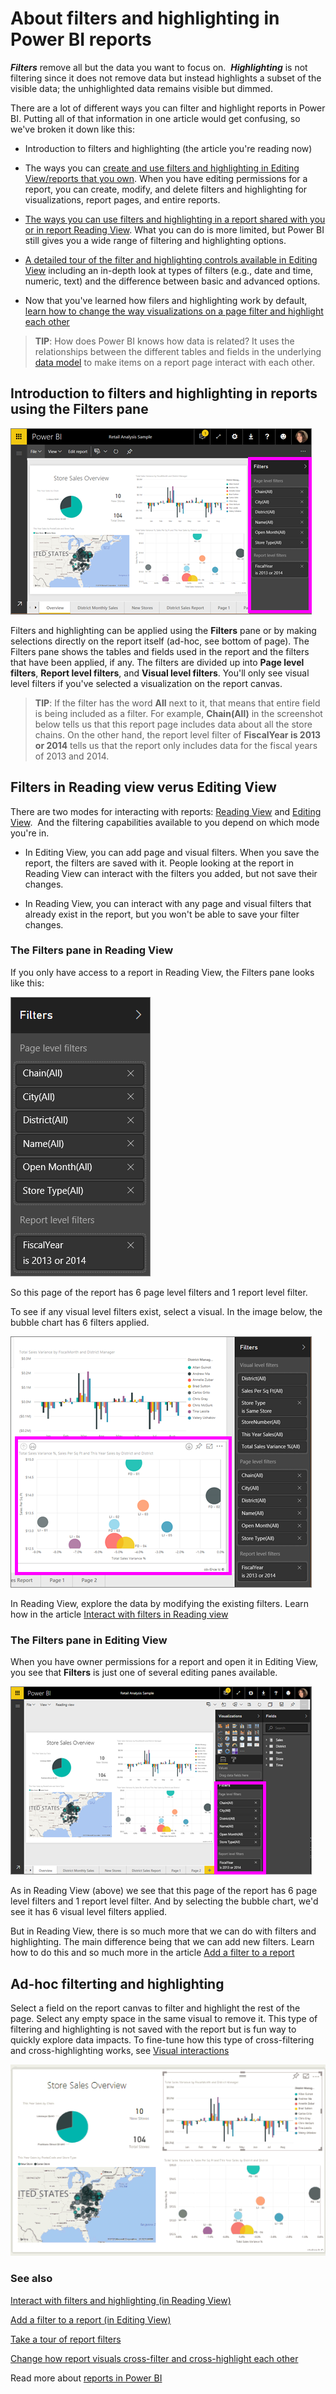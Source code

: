 ﻿<properties
   pageTitle="About filters and highlighting in Power BI reports"
   description="About filters and highlighting in Power BI reports"
   services="powerbi"
   documentationCenter=""
   authors="mihart"
   manager="mblythe"
   backup=""
   editor=""
   tags=""
   qualityFocus="monitoring"
   qualityDate=""/>

<tags
   ms.service="powerbi"
   ms.devlang="NA"
   ms.topic="article"
   ms.tgt_pltfrm="NA"
   ms.workload="powerbi"
   ms.date="08/20/2016"
   ms.author="mihart"/>
# About filters and highlighting in Power BI reports

***Filters*** remove all but the data you want to focus on.  ***Highlighting*** is not filtering since it does not remove data but instead highlights a subset of the visible data; the unhighlighted data remains visible but dimmed.

There are a lot of different ways you can filter and highlight reports in Power BI. Putting all of that information in one article would get confusing, so we've broken it down like this:

-   Introduction to filters and highlighting (the article you're reading now)

-   The ways you can [create and use filters and highlighting in Editing View/reports that you own](https://powerbi.microsoft.com/documentation/powerbi-service-add-a-filter-to-a-report.md). When you have editing permissions for a report, you can create, modify, and delete filters and highlighting for visualizations, report pages, and entire reports.

-   [The ways you can use filters and highlighting in a report shared with you or in report Reading View](https://powerbi.microsoft.com/documentation/powerbi-service-interact-with-a-report-in-reading-view.md). What you can do is more limited, but Power BI still gives you a wide range of filtering and highlighting options.  

-   [A detailed tour of the filter and highlighting controls available in Editing View](powerbi-service-how-to-use-report-filters.md) including an in-depth look at types of filters (e.g., date and time, numeric, text) and the difference between basic and advanced options.

-   Now that you've learned how filers and highlighting work by default, [learn how to change the way visualizations on a page filter and highlight each other](powerbi-service-visual-interactions.md)


>**TIP**:   How does Power BI knows how data is related?  It uses the relationships between the different tables and fields in the underlying [data model](https://support.office.com/article/Create-a-Data-Model-in-Excel-87e7a54c-87dc-488e-9410-5c75dbcb0f7b?ui=en-US&rs=en-US&ad=US) to make items on a report page interact with each other.


##  Introduction to filters and highlighting in reports using the Filters pane


![](media/powerbi-service-about-filters-and-highlighting-in-reports/power-bi-add-filter-reading-view.png)

Filters and highlighting can be applied using the **Filters** pane or by making selections directly on the report itself (ad-hoc, see bottom of page). The Filters pane shows the tables and fields used in the report and the filters that have been applied, if any. The filters are divided up into **Page level filters**, **Report level filters**, and **Visual level filters**.  You'll only see visual level filters if you've selected a visualization on the report canvas. 

>**TIP**:   If the filter has the word **All** next to it, that means that entire field is being included as a filter.  For example, **Chain(All)** in the screenshot below tells us that this report page includes data about all the store chains.  On the other hand, the report level filter of **FiscalYear is 2013 or 2014** tells us that the report only includes data for the fiscal years of 2013 and 2014.


##  Filters in Reading view verus Editing View

There are two modes for interacting with reports: [Reading View](powerbi-service-interact-with-a-report-in-reading-view.md) and [Editing View](powerbi-service-interact-with-a-report-in-editing-view.md).  And the filtering capabilities available to you depend on which mode you're in.

-   In Editing View, you can add page and visual filters. When you save the report, the filters are saved with it. People looking at the report in Reading View can interact with the filters you added, but not save their changes.

-   In Reading View, you can interact with any page and visual filters that already exist in the report, but you won't be able to save your filter changes.



### The Filters pane in Reading View

If you only have access to a report in Reading View, the Filters pane looks like this:



![](media/powerbi-service-about-filters-and-highlighting-in-reports/power-bi-filter-reading-view.png)

So this page of the report has 6 page level filters and 1 report level filter.

To see if any visual level filters exist, select a visual. In the image below, the bubble chart has 6 filters applied.

![](media/powerbi-service-about-filters-and-highlighting-in-reports/power-bi-filter-visual-level.png)

In Reading View, explore the data by modifying the existing filters. Learn how in the article [Interact with filters in Reading view](powerbi-service-interact-with-a-report-in-reading-view.md)

### The Filters pane in Editing View

When you have owner permissions for a report and open it in Editing View, you see that **Filters** is just one of several editing panes available. 

![](media/powerbi-service-about-filters-and-highlighting-in-reports/power-bi-add-filter-editing-view.png)

As in Reading View (above) we see that this page of the report has 6 page level filters and 1 report level filter. And by selecting the bubble chart, we'd see it has 6 visual level filters applied.

But in Reading View, there is so much more that we can do with filters and highlighting. The main difference being that we can add new filters. Learn how to do this and so much more in the article [Add a filter to a report](powerbi-service-add-a-filter-to-a-report.md)

##  Ad-hoc filterting and highlighting
Select a field on the report canvas to filter and highlight the rest of the page. Select any empty space in the same visual to remove it. This type of filtering and highlighting is not saved with the report but is fun way to quickly explore data impacts. To fine-tune how this type of cross-filtering and cross-highlighting works, see [Visual interactions](powerbi-service-visual-interactions.md)

![](media/powerbi-service-about-filters-and-highlighting-in-reports/power-bi-adhoc-filter.gif)

### See also

[Interact with filters and highlighting (in Reading View)](powerbi-service-interact-with-a-report-in-reading-view.md)

[Add a filter to a report (in Editing View)](powerbi-service-add-a-filter-to-a-report.md)

[Take a tour of report filters](powerbi-service-how-to-use-a-report-filter.md)

[Change how report visuals cross-filter and cross-highlight each other](powerbi-service-visual-interactions.md)

Read more about [reports in Power BI](powerbi-service-reports.md)
